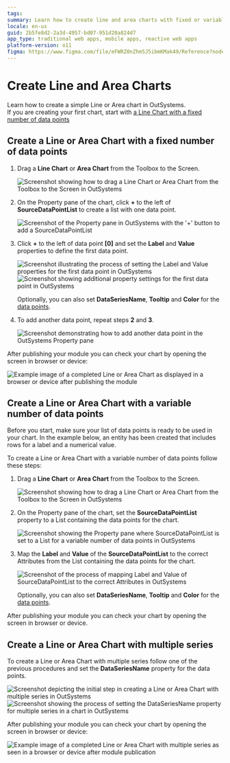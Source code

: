 ```yaml
---
tags:
summary: Learn how to create line and area charts with fixed or variable data points using OutSystems 11 (O11).
locale: en-us
guid: 2b5fe8d2-2a3d-4957-bd07-951d20a824d7
app_type: traditional web apps, mobile apps, reactive web apps
platform-version: o11
figma: https://www.figma.com/file/eFWRZ0nZhm5J5ibmKMak49/Reference?node-id=609:491
---
```

# Create Line and Area Charts

Learn how to create a simple Line or Area chart in OutSystems.  
If you are creating your first chart, start with [a Line Chart with a fixed number of data points](#create-a-line-or-area-chart-with-a-fixed-number-of-data-points)

## Create a Line or Area Chart with a fixed number of data points

1. Drag a **Line Chart** or **Area Chart** from the Toolbox to the Screen.

    ![Screenshot showing how to drag a Line Chart or Area Chart from the Toolbox to the Screen in OutSystems](images/line-01.png "Adding a Line or Area Chart to the Screen")

1. On the Property pane of the chart, click **+** to the left of **SourceDataPointList** to create a list with one data point.

    ![Screenshot of the Property pane in OutSystems with the '+' button to add a SourceDataPointList](images/line-02.png "Creating a Data Point List")

1. Click **+** to the left of data point **\[0\]** and set the **Label** and **Value** properties to define the first data point. 
  
    ![Screenshot illustrating the process of setting the Label and Value properties for the first data point in OutSystems](images/line-03.png "Setting Label and Value for the First Data Point")
    ![Screenshot showing additional property settings for the first data point in OutSystems](images/line-04.png "Defining Properties for the First Data Point")

    Optionally, you can also set **DataSeriesName**, **Tooltip** and **Color** for the [data points](../auto/charts-api.final.md#Structure_DataPoint).

1. To add another data point, repeat steps **2** and **3**.

    ![Screenshot demonstrating how to add another data point in the OutSystems Property pane](images/line-07.png "Adding Another Data Point")

After publishing your module you can check your chart by opening the screen in browser or device:

![Example image of a completed Line or Area Chart as displayed in a browser or device after publishing the module](images/line-result.png "Final Line or Area Chart Result")

## Create a Line or Area Chart with a variable number of data points

Before you start, make sure your list of data points is ready to be used in your chart. In the example below, an entity has been created that includes rows for a label and a numerical value.

To create a Line or Area Chart with a variable number of data points follow these steps:

1. Drag a **Line Chart** or **Area Chart** from the Toolbox to the Screen.

    ![Screenshot showing how to drag a Line Chart or Area Chart from the Toolbox to the Screen in OutSystems](images/line-01.png "Adding a Line or Area Chart to the Screen")
    
1. On the Property pane of the chart, set the **SourceDataPointList** property to a List containing the data points for the chart.

    ![Screenshot showing the Property pane where SourceDataPointList is set to a List for a variable number of data points in OutSystems](images/line-a02.png "Setting SourceDataPointList for Variable Data Points")

1. Map the **Label** and **Value** of the **SourceDataPointList** to the correct Attributes from the List containing the data points for the chart.

    ![Screenshot of the process of mapping Label and Value of SourceDataPointList to the correct Attributes in OutSystems](images/line-a03.png "Mapping Label and Value for Data Points")
    
    Optionally, you can also set **DataSeriesName**, **Tooltip** and **Color** for the [data points](../auto/charts-api.final.md#Structure_DataPoint).

After publishing your module you can check your chart by opening the screen in browser or device.

## Create a Line or Area Chart with multiple series

To create a Line or Area Chart with multiple series follow one of the previous procedures and set the **DataSeriesName** property for the data points.

![Screenshot depicting the initial step in creating a Line or Area Chart with multiple series in OutSystems](images/line-ms01.png "Creating a Chart with Multiple Series - Step 1")
![Screenshot showing the process of setting the DataSeriesName property for multiple series in a chart in OutSystems](images/line-ms02.png "Creating a Chart with Multiple Series - Step 2")

After publishing your module you can check your chart by opening the screen in browser or device:

![Example image of a completed Line or Area Chart with multiple series as seen in a browser or device after module publication](images/line-ms-result.png "Final Result of Line or Area Chart with Multiple Series")

